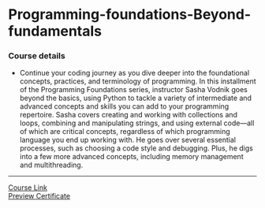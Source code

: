 # Programming-foundations-Beyond-fundamentals

### Course details

- Continue your coding journey as you dive deeper into the foundational concepts, practices, and terminology of programming. In this installment of the Programming Foundations series, instructor Sasha Vodnik goes beyond the basics, using Python to tackle a variety of intermediate and advanced concepts and skills you can add to your programming repertoire. Sasha covers creating and working with collections and loops, combining and manipulating strings, and using external code—all of which are critical concepts, regardless of which programming language you end up working with. He goes over several essential processes, such as choosing a code style and debugging. Plus, he digs into a few more advanced concepts, including memory management and multithreading.

---

[Course Link](https://www.linkedin.com/learning/programming-foundations-beyond-the-fundamentals/?resume=false)
<br>[Preview Certificate](https://www.linkedin.com/learning/certificates/7c7c0bebf5020878e4c844ec9a97e6ede27cc203ce96c65afa33720bea700ab7)
